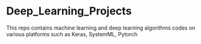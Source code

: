# Deep_Learning_Projects

This repo contains machine learning and deep learning algorithms codes on various platforms
such as Keras, SystemML, Pytorch

